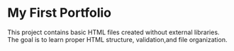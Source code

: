 # My First Portfolio
This project contains basic HTML files created without external libraries. The goal is to learn proper HTML structure, validation,and file organization.
